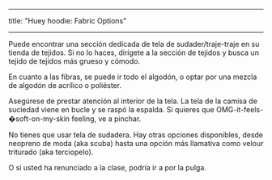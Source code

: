 - - -
title: "Huey hoodie: Fabric Options"
- - -

Puede encontrar una sección dedicada de tela de sudader/traje-traje en su tienda de tejidos. Si no lo haces, dirígete a la sección de tejidos y busca un tejido de tejidos más grueso y cómodo.

En cuanto a las fibras, se puede ir todo el algodón, o optar por una mezcla de algodón de acrílico o poliéster.

Asegúrese de prestar atención al interior de la tela. La tela de la camisa de suciedad viene en bucle y se raspó la espalda. Si quieres que OMG-it-feels-�soft-on-my-skin feeling, ve a pinchar.

<Note>

No tienes que usar tela de sudadera. Hay otras opciones disponibles, desde neopreno de moda (aka scuba) hasta una opción más llamativa como velour triturado (aka terciopelo).

O si usted ha renunciado a la clase, podría ir a por la pulga.

</Note>
